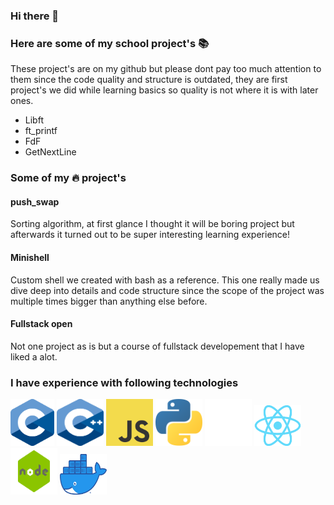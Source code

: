 ### Hi there 👋

### Here are some of my school project's 📚
These project's are on my github but please dont pay too much attention to them
since the code quality and structure is outdated, they are first project's we did
while learning basics so quality is not where it is with later ones.
- Libft
- ft_printf
- FdF
- GetNextLine

### Some of my 🔥 project's
#### push_swap 
Sorting algorithm, at first glance I thought it will be boring project but afterwards it turned out to
be super interesting learning experience!
#### Minishell
Custom shell we created with bash as a reference. This one really made us dive deep into details and code structure since the scope
of the project was multiple times bigger than anything else before.
#### Fullstack open
Not one project as is but a course of fullstack developement that I have liked a alot.

### I have experience with following technologies
<img src="./C_Logo.png?raw=true" width="70" height="75">
<img src="./CPlusPlus.svg?raw=true" width="75" height="75">
<img src="./JS.svg" width="75" height="75">
<img src="./Python.svg?raw=true" width="75" height="75">
<img src="./Git-Icon-White.png?raw=true" width="75" height="75">
<img src="./React-icon.svg.png?raw=true" width="75" height="65">
<img src="./node.png?raw=true" width="75" height="75">
<img src="./Moby-logo.png?raw=true" width="75" height="65">
